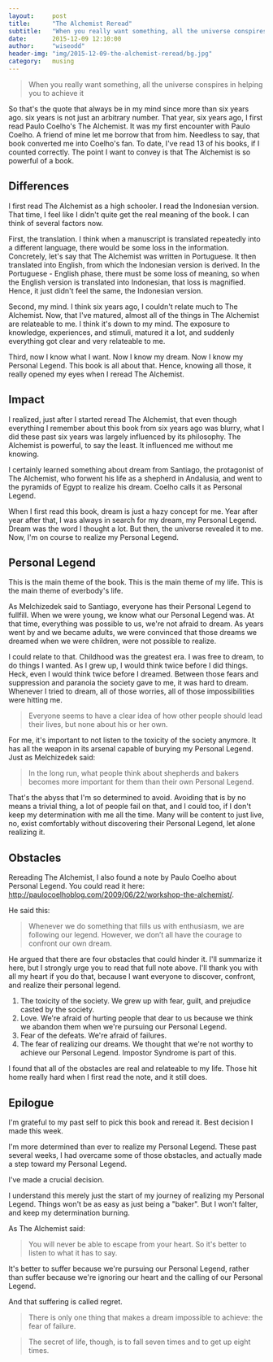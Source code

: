 ```yaml
---
layout:     post
title:      "The Alchemist Reread"
subtitle:   "When you really want something, all the universe conspires in helping you to achieve it"
date:       2015-12-09 12:10:00
author:     "wiseodd"
header-img: "img/2015-12-09-the-alchemist-reread/bg.jpg"
category:   musing
---
```


<blockquote>When you really want something, all the universe conspires in helping you to achieve it</blockquote>

So that's the quote that always be in my mind since more than six years ago. six years is not just an arbitrary number. That year, six years ago, I first read Paulo Coelho's The Alchemist. It was my first encounter with Paulo Coelho. A friend of mine let me borrow that from him. Needless to say, that book converted me into Coelho's fan. To date, I've read 13 of his books, if I counted correctly. The point I want to convey is that The Alchemist is so powerful of a book.

<h2 class="section-header">Differences</h2>

I first read The Alchemist as a high schooler. I read the Indonesian version. That time, I feel like I didn't quite get the real meaning of the book. I can think of several factors now.

First, the translation. I think when a manuscript is translated repeatedly into a different language, there would be some loss in the information. Concretely, let's say that The Alchemist was written in Portuguese. It then translated into English, from which the Indonesian version is derived. In the Portuguese - English phase, there must be some loss of meaning, so when the English version is translated into Indonesian, that loss is magnified. Hence, it just didn't feel the same, the Indonesian version.

Second, my mind. I think six years ago, I couldn't relate much to The Alchemist. Now, that I've matured, almost all of the things in The Alchemist are relateable to me. I think it's down to my mind. The exposure to knowledge, experiences, and stimuli, matured it a lot, and suddenly everything got clear and very relateable to me.

Third, now I know what I want. Now I know my dream. Now I know my Personal Legend. This book is all about that. Hence, knowing all those, it really opened my eyes when I reread The Alchemist.

<h2 class="section-header">Impact</h2>

I realized, just after I started reread The Alchemist, that even though everything I remember about this book from six years ago was blurry, what I did these past six years was largely influenced by its philosophy. The Alchemist is powerful, to say the least. It influenced me without me knowing.

I certainly learned something about dream from Santiago, the protagonist of The Alchemist, who forwent his life as a shepherd in Andalusia, and went to the pyramids of Egypt to realize his dream. Coelho calls it as Personal Legend.

When I first read this book, dream is just a hazy concept for me. Year after year after that, I was always in search for my dream, my Personal Legend. Dream was the word I thought a lot. But then, the universe revealed it to me. Now, I'm on course to realize my Personal Legend.

<h2 class="section-header">Personal Legend</h2>

This is the main theme of the book. This is the main theme of my life. This is the main theme of everbody's life.

As Melchizedek said to Santiago, everyone has their Personal Legend to fullfill. When we were young, we know what our Personal Legend was. At that time, everything was possible to us, we're not afraid to dream. As years went by and we became adults, we were convinced that those dreams we dreamed when we were children, were not possible to realize.

I could relate to that. Childhood was the greatest era. I was free to dream, to do things I wanted. As I grew up, I would think twice before I did things. Heck, even I would think twice before I dreamed. Between those fears and suppression and paranoia the society gave to me, it was hard to dream. Whenever I tried to dream, all of those worries, all of those impossibilities were hitting me.

<blockquote>Everyone seems to have a clear idea of how other people should lead their lives, but none about his or her own.</blockquote>

For me, it's important to not listen to the toxicity of the society anymore. It has all the weapon in its arsenal capable of burying my Personal Legend. Just as Melchizedek said:

<blockquote>In the long run, what people think about shepherds and bakers becomes more important for them than their own Personal Legend.</blockquote>

That's the abyss that I'm so determined to avoid. Avoiding that is by no means a trivial thing, a lot of people fail on that, and I could too, if I don't keep my determination with me all the time. Many will be content to just live, no, exist comfortably without discovering their Personal Legend, let alone realizing it.

<h2 class="section-header">Obstacles</h2>

Rereading The Alchemist, I also found a note by Paulo Coelho about Personal Legend. You could read it here: <http://paulocoelhoblog.com/2009/06/22/workshop-the-alchemist/>.

He said this:

<blockquote>Whenever we do something that fills us with enthusiasm, we are following our legend. However, we don’t all have the courage to confront our own dream.</blockquote>

He argued that there are four obstacles that could hinder it. I'll summarize it here, but I strongly urge you to read that full note above. I'll thank you with all my heart if you do that, because I want everyone to discover, confront, and realize their personal legend.

1. The toxicity of the society. We grew up with fear, guilt, and prejudice casted by the society.
2. Love. We're afraid of hurting people that dear to us because we think we abandon them when we're pursuing our Personal Legend.
3. Fear of the defeats. We're afraid of failures.
4. The fear of realizing our dreams. We thought that we're not worthy to achieve our Personal Legend. Impostor Syndrome is part of this.

I found that all of the obstacles are real and relateable to my life. Those hit home really hard when I first read the note, and it still does.

<h2 class="section-header">Epilogue</h2>

I'm grateful to my past self to pick this book and reread it. Best decision I made this week.

I'm more determined than ever to realize my Personal Legend. These past several weeks, I had overcame some of those obstacles, and actually made a step toward my Personal Legend.

I've made a crucial decision.

I understand this merely just the start of my journey of realizing my Personal Legend. Things won't be as easy as just being a "baker". But I won't falter, and keep my determination burning.

As The Alchemist said:

<blockquote>You will never be able to escape from your heart. So it's better to listen to what it has to say.</blockquote>

It's better to suffer because we're pursuing our Personal Legend, rather than suffer because we're ignoring our heart and the calling of our Personal Legend.

And that suffering is called regret.

<blockquote>There is only one thing that makes a dream impossible to achieve: the fear of failure.</blockquote>

<blockquote>The secret of life, though, is to fall seven times and to get up eight times.</blockquote>
